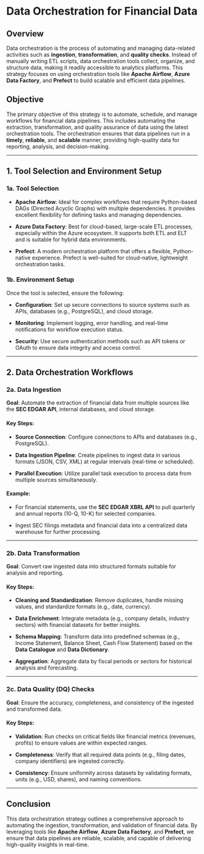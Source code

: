 # **Data Orchestration for Financial Data**

## **Overview**

Data orchestration is the process of automating and managing data-related activities such as **ingestion**, **transformation**, and **quality checks**. Instead of manually writing ETL scripts, data orchestration tools collect, organize, and structure data, making it readily accessible to analytics platforms. This strategy focuses on using orchestration tools like **Apache Airflow**, **Azure Data Factory**, and **Prefect** to build scalable and efficient data pipelines.

## **Objective**

The primary objective of this strategy is to automate, schedule, and manage workflows for financial data pipelines. This includes automating the extraction, transformation, and quality assurance of data using the latest orchestration tools. The orchestration ensures that data pipelines run in a **timely**, **reliable**, and **scalable** manner, providing high-quality data for reporting, analysis, and decision-making.

---

## **1. Tool Selection and Environment Setup**

### **1a. Tool Selection**

- **Apache Airflow**: Ideal for complex workflows that require Python-based DAGs (Directed Acyclic Graphs) with multiple dependencies. It provides excellent flexibility for defining tasks and managing dependencies.
  
- **Azure Data Factory**: Best for cloud-based, large-scale ETL processes, especially within the Azure ecosystem. It supports both ETL and ELT and is suitable for hybrid data environments.
  
- **Prefect**: A modern orchestration platform that offers a flexible, Python-native experience. Prefect is well-suited for cloud-native, lightweight orchestration tasks.

### **1b. Environment Setup**

Once the tool is selected, ensure the following:

- **Configuration**: Set up secure connections to source systems such as APIs, databases (e.g., PostgreSQL), and cloud storage.
  
- **Monitoring**: Implement logging, error handling, and real-time notifications for workflow execution status.
  
- **Security**: Use secure authentication methods such as API tokens or OAuth to ensure data integrity and access control.

---

## **2. Data Orchestration Workflows**

### **2a. Data Ingestion**

**Goal**: Automate the extraction of financial data from multiple sources like the **SEC EDGAR API**, internal databases, and cloud storage.

#### **Key Steps**:

- **Source Connection**: Configure connections to APIs and databases (e.g., PostgreSQL).
  
- **Data Ingestion Pipeline**: Create pipelines to ingest data in various formats (JSON, CSV, XML) at regular intervals (real-time or scheduled).
  
- **Parallel Execution**: Utilize parallel task execution to process data from multiple sources simultaneously.

#### **Example**:

- For financial statements, use the **SEC EDGAR XBRL API** to pull quarterly and annual reports (10-Q, 10-K) for selected companies.
  
- Ingest SEC filings metadata and financial data into a centralized data warehouse for further processing.

---

### **2b. Data Transformation**

**Goal**: Convert raw ingested data into structured formats suitable for analysis and reporting.

#### **Key Steps**:

- **Cleaning and Standardization**: Remove duplicates, handle missing values, and standardize formats (e.g., date, currency).
  
- **Data Enrichment**: Integrate metadata (e.g., company details, industry sectors) with financial datasets for better insights.
  
- **Schema Mapping**: Transform data into predefined schemas (e.g., Income Statement, Balance Sheet, Cash Flow Statement) based on the **Data Catalogue** and **Data Dictionary**.
  
- **Aggregation**: Aggregate data by fiscal periods or sectors for historical analysis and forecasting.

---

### **2c. Data Quality (DQ) Checks**

**Goal**: Ensure the accuracy, completeness, and consistency of the ingested and transformed data.

#### **Key Steps**:

- **Validation**: Run checks on critical fields like financial metrics (revenues, profits) to ensure values are within expected ranges.
  
- **Completeness**: Verify that all required data points (e.g., filing dates, company identifiers) are ingested correctly.
  
- **Consistency**: Ensure uniformity across datasets by validating formats, units (e.g., USD, shares), and naming conventions.

---

## **Conclusion**

This data orchestration strategy outlines a comprehensive approach to automating the ingestion, transformation, and validation of financial data. By leveraging tools like **Apache Airflow**, **Azure Data Factory**, and **Prefect**, we ensure that data pipelines are reliable, scalable, and capable of delivering high-quality insights in real-time.
